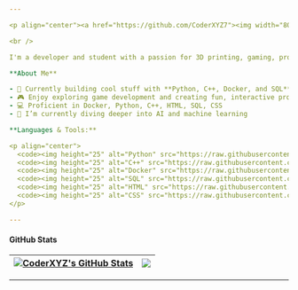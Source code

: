 ```yaml
---

<p align="center"><a href="https://github.com/CoderXYZ7"><img width="80%" alt="Hello, I'm CoderXYZ, a passionate developer!" src="[[https://user-images.githubusercontent.com/xxxx/xxxxx.png](https://github.com/CoderXYZ7/CoderXYZ7/blob/main/drawing.svg)](https://github.com/CoderXYZ7/CoderXYZ7/blob/main/drawing.svg)" /></a></p>

<br />

I'm a developer and student with a passion for 3D printing, gaming, programming, and AI 🚀

**About Me**

- 💼 Currently building cool stuff with **Python, C++, Docker, and SQL**
- 🎮 Enjoy exploring game development and creating fun, interactive projects
- 💻 Proficient in Docker, Python, C++, HTML, SQL, CSS
- 🌱 I’m currently diving deeper into AI and machine learning

**Languages & Tools:**

<p align="center">
  <code><img height="25" alt="Python" src="https://raw.githubusercontent.com/github/explore/main/topics/python/python.png"></code>
  <code><img height="25" alt="C++" src="https://raw.githubusercontent.com/github/explore/main/topics/cpp/cpp.png"></code>
  <code><img height="25" alt="Docker" src="https://raw.githubusercontent.com/github/explore/main/topics/docker/docker.png"></code>
  <code><img height="25" alt="SQL" src="https://raw.githubusercontent.com/github/explore/main/topics/sql/sql.png"></code>
  <code><img height="25" alt="HTML" src="https://raw.githubusercontent.com/github/explore/main/topics/html/html.png"></code>
  <code><img height="25" alt="CSS" src="https://raw.githubusercontent.com/github/explore/main/topics/css/css.png"></code>
</p>

---
```


#### GitHub Stats

| <a href="https://github.com/CoderXYZ7/github-readme-stats"><img align="center" src="https://github-readme-stats.vercel.app/api?username=CoderXYZ7&show_icons=true&include_all_commits=true&theme=dark&hide_border=true" alt="CoderXYZ's GitHub Stats" /></a> | <a href="https://github.com/CoderXYZ7/github-readme-stats"><img align="center" src="https://github-readme-stats.vercel.app/api/top-langs/?username=CoderXYZ7&layout=compact&theme=dark&hide_border=true" /></a> |
| ------------- | ------------- |

---


<!--
**CoderXYZ7/CoderXYZ7** is a ✨ _special_ ✨ repository because its `README.md` (this file) appears on your GitHub profile.

Here are some ideas to get you started:

- 🔭 I’m currently working on ...
- 🌱 I’m currently learning ...
- 👯 I’m looking to collaborate on ...
- 🤔 I’m looking for help with ...
- 💬 Ask me about ...
- 📫 How to reach me: ...
- 😄 Pronouns: ...
- ⚡ Fun fact: ...
-->
